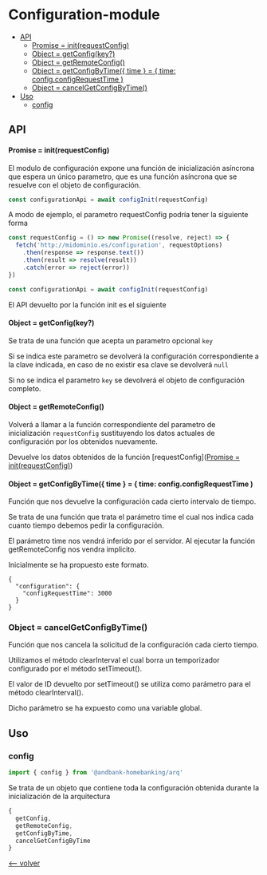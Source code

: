 # Configuration-module

<!-- @import "[TOC]" {cmd="toc" depthFrom=2 depthTo=6 orderedList=false} -->

<!-- code_chunk_output -->

- [API](#api)
    - [Promise = init(requestConfig)](#promise-initrequestconfig)
    - [Object = getConfig(key?)](#object-getconfigkey)
    - [Object = getRemoteConfig()](#object-getremoteconfig)
    - [Object = getConfigByTime({ time } = { time: config.configRequestTime )](#object-getconfigbytime-time-time-configconfigrequesttime)
  - [Object = cancelGetConfigByTime()](#object-cancelgetconfigbytime)
- [Uso](#uso)
  - [config](#config)

<!-- /code_chunk_output -->

## API

#### Promise = init(requestConfig)

El modulo de configuración expone una función de inicialización asíncrona que espera un único parametro, que es una función asíncrona que se resuelve con el objeto de configuración.

```typescript
const configurationApi = await configInit(requestConfig)
```

A modo de ejemplo, el parametro requestConfig podría tener la siguiente forma

```typescript
const requestConfig = () => new Promise((resolve, reject) => {
  fetch('http://midominio.es/configuration', requestOptions)
    .then(response => response.text())
    .then(result => resolve(result))
    .catch(error => reject(error))
})

const configurationApi = await configInit(requestConfig)
```

El API devuelto por la función init es el siguiente

#### Object = getConfig(key?)

Se trata de una función que acepta un parametro opcional `key`

Si se indica este parametro se devolverá la configuración correspondiente a la clave indicada, en caso de no existir esa clave se devolverá `null`

Si no se indica el parametro `key` se devolverá el objeto de configuración completo.

#### Object = getRemoteConfig()

Volverá a llamar a la función correspondiente del parametro de inicialización `requestConfig` sustituyendo los datos actuales de configuración por los obtenidos nuevamente.

Devuelve los datos obtenidos de la función [requestConfig]([Promise = init(requestConfig)](#promise-initrequestconfig))

#### Object = getConfigByTime({ time } = { time: config.configRequestTime )

Función que nos devuelve la configuración cada cierto intervalo de tiempo.

Se trata de una función que trata el parámetro time el cual nos indica cada cuanto tiempo debemos pedir la configuración.

El parámetro time nos vendrá inferido por el servidor. Al ejecutar la función getRemoteConfig nos vendra implicito.

Inicialmente se ha propuesto este formato.
```
{
  "configuration": {
    "configRequestTime": 3000
  }
}
```
### Object = cancelGetConfigByTime()

Función que nos cancela la solicitud de la configuración cada cierto tiempo.

Utilizamos el método clearInterval el cual borra un temporizador configurado por el método setTimeout().

El valor de ID devuelto por setTimeout() se utiliza como parámetro para el método clearInterval().

Dicho parámetro se ha expuesto como una variable global.

## Uso

### config

```typescript
import { config } from '@andbank-homebanking/arq'
```

Se trata de un objeto que contiene toda la configuración obtenida  durante la inicialización de la arquitectura

```typescript
{
  getConfig,  
  getRemoteConfig,
  getConfigByTime,
  cancelGetConfigByTime
}
```

[<-- volver](../../README.md)
